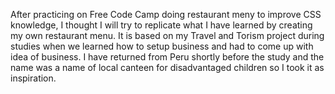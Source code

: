 After practicing on Free Code Camp doing restaurant meny to improve CSS knowledge, I thought I will try to replicate what I have learned by creating my own restaurant menu. It is based on my Travel and Torism project during studies when we learned how to setup business and had to come up with idea of business. I have returned from Peru shortly before the study and the name was a name of local canteen for disadvantaged children so I took it as inspiration.
